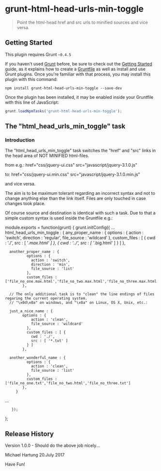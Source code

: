 # grunt-html-head-urls-min-toggle

> Point the html-head href and src urls to minified sources and vice versa.

## Getting Started
This plugin requires Grunt `~0.4.5`

If you haven't used [Grunt](http://gruntjs.com/) before, be sure to check out the [Getting Started](http://gruntjs.com/getting-started) guide, as it explains how to create a [Gruntfile](http://gruntjs.com/sample-gruntfile) as well as install and use Grunt plugins. Once you're familiar with that process, you may install this plugin with this command:

```shell
npm install grunt-html-head-urls-min-toggle --save-dev
```

Once the plugin has been installed, it may be enabled inside your Gruntfile with this line of JavaScript:

```js
grunt.loadNpmTasks('grunt-html-head-urls-min-toggle');
```

## The "html_head_urls_min_toggle" task

### Introduction
The "html_head_urls_min_toggle" task switches the "href" and "src" links in the head area of NOT MINIFIED html-files. 

from e.g.: href="css/jquery-ui.css"
           src="javascript/jquery-3.1.0.js"

to:        href="css/jquery-ui.min.css"
           src="javascript/jquery-3.1.0.min.js"

and vice versa.

The aim is to be maximum tolerant regarding an incorrect syntax and not to change anything else than the link itself.
Files are only touched in case changes took place.

Of course source and destination is identical with such a task.
Due to that a simple custom syntax is used inside the Gruntfile e.g.:

module.exports = function(grunt) {
      grunt.initConfig({
   ...
   html_head_urls_min_toggle : {
      any_proper_name : {
	      options : {
	            action : 'switch',
	            direction : 'regular',
	            file_source : 'wildcard'
	          },
	          custom_files : [
	              {
	                cwd : './',
	                src : [ '*.max.html' ]
	              },
	              {
	                cwd : '../',
	                src : [ '*.big.html' ]
	              } ]
	        },
	        
      another_proper_name : {
	          options : {
	            action : 'switch',
	            direction : 'min',
	            file_source : 'list'
	          },
	          custom_files : ['file_no_one.max.html','file_no_two.max.html','file_no_three.max.html']
	        },

      // The only additional task is to "clean" the line endings of files regaring the current operating system.
      // "\x0d\x0a" on windows, and "\x0a" on Linux, OS X, Unix, etc.:
	        
      just_a_nice_name : {
	        options : {
	            action : 'clean',
	            file_source : 'wildcard'
	          },
	          custom_files : [ {
	            cwd : './',
	            src : [ '*.txt' ]
	          } ]
	        },    

      another_wonderful_name : {
	          options : {
	            action : 'clean',
	            file_source : 'list'
	          },
	          custom_files : ['file_no_one.txt','file_no_two.html','file_no_three.txt']
	        },
	     }
   ...
         
       });
};    


## Release History
Version 1.0.0 - Should do the above job nicely...

Michael Hartung
20.July 2017
 
Have Fun! 
